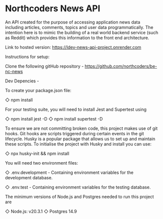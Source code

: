# Northcoders News API

An API created for the purpose of accessing application news data including articles, comments, topics and user data programmatically. The intention here is to mimic the building of a real world backend service (such as Reddit) which provides this information to the front end architecture.

Link to hosted version:
https://ldev-news-api-project.onrender.com

Instructions for setup:

Clone the following gitHub repository -
https://github.com/northcoders/be-nc-news

Dev Depencies -

To create your package.json file:

◇ npm install

For your testing suite, you will need to install Jest and Supertest using

◇ npm install jest -D
◇ npm install supertest -D

To ensure we are not committing broken code, this project makes use of git hooks. Git hooks are scripts triggered during certain events in the git lifecycle. Husky is a popular package that allows us to set up and maintain these scripts.
To initialise the project with Husky and install you can use:

◇ npx husky-init && npm install

You will need two environment files:

◇ .env.development - Containing environment variables for the development database.

◇ .env.test - Containing environment variables for the testing database.

The minimum versions of Node.js and Postgres needed to run this project are

◇ Node.js: v20.3.1
◇ Postgres 14.9
